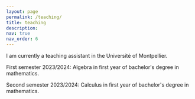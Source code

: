 ```yaml
---
layout: page
permalink: /teaching/
title: teaching 
description: 
nav: true
nav_order: 6
---
```

I am currently a teaching assistant in the Université of Montpellier. 

<p> First semester 2023/2024: Algebra in first year of bachelor's degree in mathematics. </p>

<p> <p> Second semester 2023/2024: Calculus in first year of bachelor's degree in mathematics. </p> </p>
